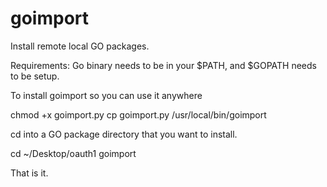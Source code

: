 goimport
========

Install remote local GO packages.

Requirements: Go binary needs to be in your $PATH, and $GOPATH needs to be setup.

To install goimport so you can use it anywhere

chmod +x goimport.py
cp goimport.py /usr/local/bin/goimport

cd into a GO package directory that you want to install.

cd ~/Desktop/oauth1
goimport

That is it.


